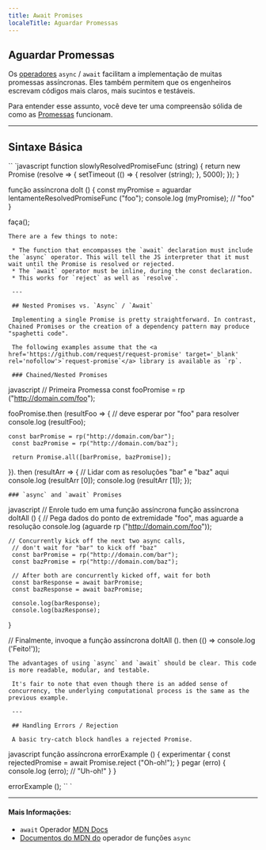 ```yaml
---
title: Await Promises
localeTitle: Aguardar Promessas
---
```

## Aguardar Promessas

Os [operadores](https://developer.mozilla.org/en-US/docs/Web/JavaScript/Reference/Operators) `async` / `await` facilitam a implementação de muitas promessas assíncronas. Eles também permitem que os engenheiros escrevam códigos mais claros, mais sucintos e testáveis.

Para entender esse assunto, você deve ter uma compreensão sólida de como as [Promessas](https://guide.freecodecamp.org/javascript/promises) funcionam.

* * *

## Sintaxe Básica

\`\` \`javascript function slowlyResolvedPromiseFunc (string) { return new Promise (resolve => { setTimeout (() => { resolver (string); }, 5000); }); }

função assíncrona doIt () { const myPromise = aguardar lentamenteResolvedPromiseFunc ("foo"); console.log (myPromise); // "foo" }

faça();
```
There are a few things to note: 
 
 * The function that encompasses the `await` declaration must include the `async` operator. This will tell the JS interpreter that it must wait until the Promise is resolved or rejected. 
 * The `await` operator must be inline, during the const declaration. 
 * This works for `reject` as well as `resolve`. 
 
 --- 
 
 ## Nested Promises vs. `Async` / `Await` 
 
 Implementing a single Promise is pretty straightforward. In contrast, Chained Promises or the creation of a dependency pattern may produce "spaghetti code". 
 
 The following examples assume that the <a href='https://github.com/request/request-promise' target='_blank' rel='nofollow'>`request-promise`</a> library is available as `rp`. 
 
 ### Chained/Nested Promises 
```

javascript // Primeira Promessa const fooPromise = rp ("http://domain.com/foo");

fooPromise.then (resultFoo => { // deve esperar por "foo" para resolver console.log (resultFoo);
```
const barPromise = rp("http://domain.com/bar"); 
 const bazPromise = rp("http://domain.com/baz"); 
 
 return Promise.all([barPromise, bazPromise]); 
```

}). then (resultArr => { // Lidar com as resoluções "bar" e "baz" aqui console.log (resultArr \[0\]); console.log (resultArr \[1\]); });
```
### `async` and `await` Promises 
```

javascript // Enrole tudo em uma função assíncrona função assíncrona doItAll () { // Pega dados do ponto de extremidade "foo", mas aguarde a resolução console.log (aguarde rp ("http://domain.com/foo"));
```
// Concurrently kick off the next two async calls, 
 // don't wait for "bar" to kick off "baz" 
 const barPromise = rp("http://domain.com/bar"); 
 const bazPromise = rp("http://domain.com/baz"); 
 
 // After both are concurrently kicked off, wait for both 
 const barResponse = await barPromise; 
 const bazResponse = await bazPromise; 
 
 console.log(barResponse); 
 console.log(bazResponse); 
```

}

// Finalmente, invoque a função assíncrona doItAll (). then (() => console.log ('Feito!'));
```
The advantages of using `async` and `await` should be clear. This code is more readable, modular, and testable. 
 
 It's fair to note that even though there is an added sense of concurrency, the underlying computational process is the same as the previous example. 
 
 --- 
 
 ## Handling Errors / Rejection 
 
 A basic try-catch block handles a rejected Promise. 
```

javascript função assíncrona errorExample () { experimentar { const rejectedPromise = await Promise.reject ("Oh-oh!"); } pegar (erro) { console.log (erro); // "Uh-oh!" } }

errorExample (); \`\` \`

* * *

#### Mais Informações:

*   `await` Operador [MDN Docs](https://developer.mozilla.org/en-US/docs/Web/JavaScript/Reference/Operators/await)
*   [Documentos do MDN do](https://developer.mozilla.org/en-US/docs/Web/JavaScript/Reference/Operators/async_function) operador de funções `async`